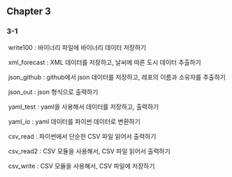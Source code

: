 ## Chapter 3

### 3-1

​	write100 : 바이너리 파일에 바이너리 데이터 저장하기

​	xml_forecast : XML 데이터를 저장하고, 날씨에 따른 도시 데이터 추출하기

​	json_github : github에서 json 데이터를 저장하고, 레포의 이름과 소유자를 추출하기

​	json_out : json 형식으로 출력하기

​	yaml_test : yaml을 사용해서 데이터를 저장하고, 출력하기

​	yaml_io : yaml 데이터를 파이썬 데이터로 변환하기

​	csv_read : 파이썬에서 단순한 CSV 파일 읽어서 출력하기

​	csv_read2 : CSV 모듈을 사용해서, CSV 파일 읽어서 출력하기

​	csv_write : CSV 모듈을 사용해서, CSV 파일에 저장하기